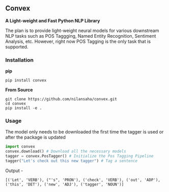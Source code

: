 ## Convex

**A Light-weight and Fast Python NLP Library**

The plan is to provide light-weight neural models for various downstream NLP tasks such as POS Taggging, Named Entity Recognition, Sentiment Analysis, etc. However, right now POS Tagging is the only task that is supported.

### Installation

**pip**

`pip install convex`

**From Source**

```
git clone https://github.com/nilansaha/convex.git
cd convex
pip install -e .
```

### Usage

The model only needs to be downloaded the first time the tagger is used or after the package is updated

```python
import convex
convex.download() # Download all the necessary models
tagger = convex.PosTagger() # Initialize the Pos Tagging Pipeline
tagger("Let's check out this new tagger") # Tag a sentence
```

Output -

`[('Let', 'VERB'), ("'s", 'PRON'), ('check', 'VERB'), ('out', 'ADP'), ('this', 'DET'), ('new', 'ADJ'), ('tagger', 'NOUN')]`




